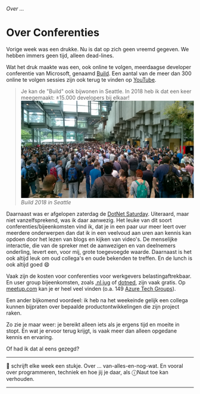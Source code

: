 *Over ...*

# Over Conferenties

Vorige week was een drukke. Nu is dat op zich geen vreemd gegeven. We hebben immers geen tijd, alleen dead-lines.

Wat het druk maakte was een, ook online te volgen, meerdaagse developer conferentie van Microsoft, genaamd [Build](https://build.microsoft.com/en-US/home). Een aantal van de meer dan 300 online te volgen sessies zijn ook terug te vinden op [YouTube](https://www.youtube.com/watch?v=8OviTSFqucI&list=PLFPUGjQjckXE-DsPj61-5kKIhJ3194fON).

> Je kan de "Build" ook bijwonen in Seattle. In 2018 heb ik dat een keer meegemaakt: ±15.000 developers bij elkaar!<br/>![Build 2018 in Seattle](2024-week-22%20Build2018.jpg)<br/><cite>Build 2018 in Seattle</cite>

Daarnaast was er afgelopen zaterdag de [DotNet Saturday](https://dotnedsaturday.nl/). Uiteraard, maar niet vanzelfsprekend, was ik daar aanwezig. Het leuke van dit soort conferenties/bijeenkomsten vind ik, dat je in een paar uur meer leert over meerdere onderwerpen dan dat ik in een veelvoud aan uren aan kennis kan opdoen door het lezen van blogs en kijken van video's. De menselijke interactie, die van de spreker met de aanwezigen en van deelnemers onderling, levert een, voor mij, grote toegevoegde waarde. Daarnaast is het ook altijd leuk om oud collega's en oude bekenden te treffen. En de lunch is ook altijd goed :smile:

Vaak zijn de kosten voor conferenties voor werkgevers belastingaftrekbaar. En user group bijeenkomsten, zoals [.nl.jug](https://nljug.org/) of [dotned](https://dotned.nl/), zijn vaak gratis. Op [meetup.com](https://www.meetup.com) kan je er heel veel vinden (o.a. 149 [Azure Tech Groups](https://www.meetup.com/pro/azuretechgroups/)).

Een ander bijkomend voordeel: ik heb na het weekeinde gelijk een collega kunnen bijpraten over bepaalde productontwikkelingen die zijn project raken.

Zo zie je maar weer: je bereikt alleen iets als je ergens tijd en moeite in stopt. En wat je ervoor terug krijgt, is vaak meer dan alleen opgedane kennis en ervaring. 

Of had ik dat al eens gezegd?

---

🍐 schrijft elke week een stukje. Over ... van-alles-en-nog-wat. 
En vooral over programmeren, techniek en hoe jij je daar, als &#9432;Naut toe kan verhouden.

---
